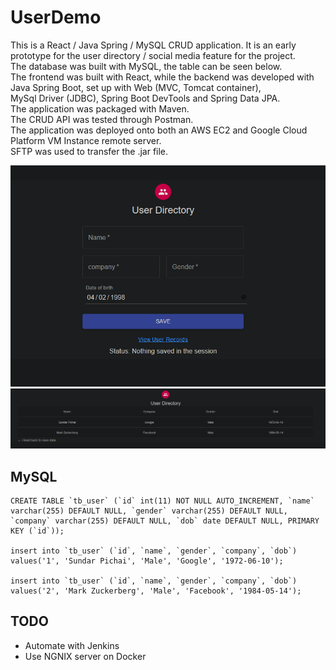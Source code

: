 # UserDemo
This is a React / Java Spring / MySQL CRUD application. It is an early prototype for the user directory / social media feature for the project. \
The database was built with MySQL, the table can be seen below. \
The frontend was built with React, while the backend was developed with Java Spring Boot, set up with Web (MVC, Tomcat container), \
MySql Driver (JDBC), Spring Boot DevTools and Spring Data JPA. \
The application was packaged with Maven. \
The CRUD API was tested through Postman. \
The application was deployed onto both an AWS EC2 and Google Cloud Platform VM Instance remote server. \
SFTP was used to transfer the .jar file. 

![](mainpage.PNG)
![](directory.PNG)

## MySQL
```
CREATE TABLE `tb_user` (`id` int(11) NOT NULL AUTO_INCREMENT, `name`
varchar(255) DEFAULT NULL, `gender` varchar(255) DEFAULT NULL,
`company` varchar(255) DEFAULT NULL, `dob` date DEFAULT NULL, PRIMARY KEY (`id`));

insert into `tb_user` (`id`, `name`, `gender`, `company`, `dob`)
values('1', 'Sundar Pichai', 'Male', 'Google', '1972-06-10');

insert into `tb_user` (`id`, `name`, `gender`, `company`, `dob`)
values('2', 'Mark Zuckerberg', 'Male', 'Facebook', '1984-05-14');

```

## TODO
- Automate with Jenkins
- Use NGNIX server on Docker

